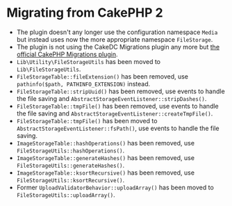 Migrating from CakePHP 2
========================

* The plugin doesn't any longer use the configuration namespace `Media` but instead uses now the more appropriate namespace `FileStorage`.
* The plugin is not using the CakeDC Migrations plugin any more but [the official CakePHP Migrations plugin](https://github.com/cakephp/migrations).
* `Lib\Utility\FileStorageUtils` has been moved to `Lib\FileStorageUtils`.
* `FileStorageTable::fileExtension()` has been removed, use `pathinfo($path, PATHINFO_EXTENSION)` instead.
* `FileStorageTable::stripUuid()` has been removed, use events to handle the file saving and `AbstractStorageEventListener::stripDashes()`.
* `FileStorageTable::tmpFile()` has been removed, use events to handle the file saving and `AbstractStorageEventListener::createTmpFile()`.
* `FileStorageTable::tmpFile()` has been moved to `AbstractStorageEventListener::fsPath()`, use events to handle the file saving.
* `ImageStorageTable::hashOperations()` has been removed, use `FileStorageUtils::hashOperations()`.
* `ImageStorageTable::generateHashes()` has been removed, use `FileStorageUtils::generateHashes()`.
* `ImageStorageTable::ksortRecursive()` has been removed, use `FileStorageUtils::ksortRecursive()`.
* Former `UploadValidatorBehavior::uploadArray()` has been moved to `FileStorageUtils::uploadArray()`.
